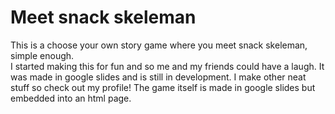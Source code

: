 # Meet snack skeleman
This is a choose your own story game where you meet snack skeleman, simple enough.  
I started making this for fun and so me and my friends could have a laugh. It was made in google slides and is still in development. I make other neat stuff so check out my profile!
The game itself is made in google slides but embedded into an html page.
